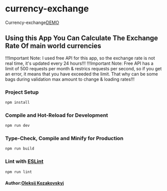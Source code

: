# currency-exchange
Currency-exchange[DEMO](https://exchange-window.netlify.app/)
## Using this App You Can Calculate The Exchange Rate Of main world currencies
!!!Important Note: I used free API for this app, so the exchange rate is not real time, it's updated every 24 hours!!!
!!!Important Note: Free API has a limit of 500 requests per month & restrics requests per second, so if you get an error, it means that you have exceeded the limit. That why can be some bags during validation max amount to change & loading rates!!!

### Project Setup

```sh
npm install
```

### Compile and Hot-Reload for Development

```sh
npm run dev
```

### Type-Check, Compile and Minify for Production

```sh
npm run build
```

### Lint with [ESLint](https://eslint.org/)

```sh
npm run lint
```
#### Author:[Oleksij Kozakovskyj](https://github.com/o-kozakovskyj)